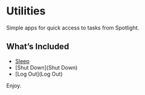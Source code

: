 # Utilities

Simple apps for quick access to tasks from Spotlight.

## What’s Included

* [Sleep](Sleep)
* [Shut Down](Shut Down)
* [Log Out](Log Out)

Enjoy.
